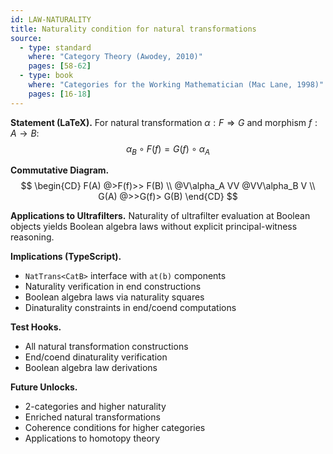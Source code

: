 ```yaml
---
id: LAW-NATURALITY
title: Naturality condition for natural transformations
source:
  - type: standard
    where: "Category Theory (Awodey, 2010)"
    pages: [58-62]
  - type: book
    where: "Categories for the Working Mathematician (Mac Lane, 1998)"
    pages: [16-18]
---
```


**Statement (LaTeX).**
For natural transformation $\alpha: F \Rightarrow G$ and morphism $f: A \to B$:
$$
\alpha_B \circ F(f) = G(f) \circ \alpha_A
$$

**Commutative Diagram.**
$$
\begin{CD}
F(A) @>F(f)>> F(B) \\
@V\alpha_A VV @VV\alpha_B V \\
G(A) @>>G(f)> G(B)
\end{CD}
$$

**Applications to Ultrafilters.**
Naturality of ultrafilter evaluation at Boolean objects yields Boolean algebra laws without explicit principal-witness reasoning.

**Implications (TypeScript).**
- `NatTrans<CatB>` interface with `at(b)` components
- Naturality verification in end constructions
- Boolean algebra laws via naturality squares
- Dinaturality constraints in end/coend computations

**Test Hooks.**
- All natural transformation constructions
- End/coend dinaturality verification
- Boolean algebra law derivations

**Future Unlocks.**
- 2-categories and higher naturality
- Enriched natural transformations
- Coherence conditions for higher categories
- Applications to homotopy theory